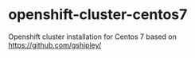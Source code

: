 # openshift-cluster-centos7
Openshift cluster installation for Centos 7 based on https://github.com/gshipley/ 
